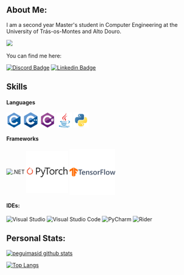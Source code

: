 ## About Me:

I am a second year Master's student in Computer Engineering at the University of Trás-os-Montes and Alto Douro.

![](https://komarev.com/ghpvc/?username=Necas209&color=orange)

You can find me here:

[![Discord Badge](https://img.shields.io/badge/-Discord-000?logo=Discord&link=https://discordapp.com/users/Necas209#5549)](https://discordapp.com/users/Necas209#5549)
[![Linkedin Badge](https://img.shields.io/badge/-LinkedIn-blue?logo=LinkedIn&link=https://www.linkedin.com/in/diogo-medeiros-268897198/)](https://www.linkedin.com/in/diogo-medeiros-268897198/)

## Skills

#### Languages

<div style="display: inline_block">
  <img align="center" alt="C" height="40" width="40" src="https://github.com/devicons/devicon/blob/master/icons/c/c-original.svg" />
  <img align="center" alt="C++" height="40" width="40" src="https://github.com/devicons/devicon/blob/master/icons/cplusplus/cplusplus-original.svg" />
  <img align="center" alt="C#" height="40" width="40" src="https://github.com/devicons/devicon/blob/master/icons/csharp/csharp-original.svg" />
  <img align="center" alt="Java" height="40" width="40" src="https://github.com/devicons/devicon/blob/master/icons/java/java-original.svg" />
  <img align="center" alt="Python" height="40" width="40" src="https://github.com/devicons/devicon/blob/master/icons/python/python-original.svg" />
</div>

#### Frameworks

<div style="display: inline_block">
  <img align="center" alt=".NET" height="45" src="https://upload.wikimedia.org/wikipedia/commons/7/7d/Microsoft_.NET_logo.svg" />
  <img align="center" alt="PyTorch" width="110" src="https://github.com/devicons/devicon/blob/master/icons/pytorch/pytorch-original-wordmark.svg" />
  <img align="center" alt="TensorFlow" width="120" src="https://github.com/devicons/devicon/blob/master/icons/tensorflow/tensorflow-original-wordmark.svg" />
</div>

#### IDEs:

![Visual Studio](https://img.shields.io/badge/Visual%20Studio-5C2D91.svg?style=for-the-badge&logo=visual-studio&logoColor=white) 
![Visual Studio Code](https://img.shields.io/badge/Visual%20Studio%20Code-0078d7.svg?style=for-the-badge&logo=visual-studio-code&logoColor=white) 
![PyCharm](https://img.shields.io/badge/PyCharm-000000.svg?&style=for-the-badge&logo=PyCharm&logoColor=white) 
![Rider](https://img.shields.io/badge/Rider-000000.svg?&style=for-the-badge&logo=PyCharm&logoColor=white)

## Personal Stats:

[![peguimasid github stats](https://github-readme-stats-necas209.vercel.app/api?username=Necas209&show_icons=true&count_private=true&theme=dracula&card_width=500)](https://github.com/Necas209)

[![Top Langs](https://github-readme-stats-necas209.vercel.app/api/top-langs/?username=Necas209&theme=dracula&hide=jupyter%20notebook,purebasic,tex&exclude_repo=Traffic-Light-Detection)](https://github.com/Necas209)
